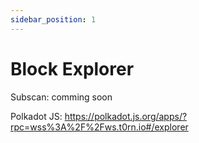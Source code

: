 ```yaml
---
sidebar_position: 1
---
```


# Block Explorer

Subscan: comming soon

Polkadot JS: https://polkadot.js.org/apps/?rpc=wss%3A%2F%2Fws.t0rn.io#/explorer
